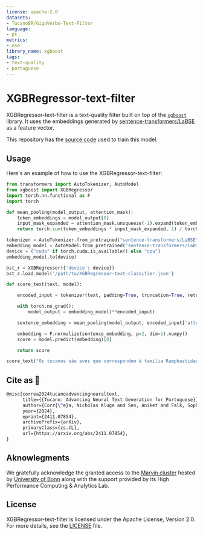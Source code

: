 ```yaml
---
license: apache-2.0
datasets:
- TucanoBR/GigaVerbo-Text-Filter
language:
- pt
metrics:
- mse
library_name: xgboost
tags:
- text-quality
- portuguese
---
```

# XGBRegressor-text-filter

XGBRegressor-text-filter is a text-quality filter built on top of the [`xgboost`](https://xgboost.readthedocs.io/en/stable/) library. It uses the embeddings generated by [sentence-transformers/LaBSE](https://huggingface.co/sentence-transformers/LaBSE) as a feature vector.

This repository has the [source code](https://github.com/Nkluge-correa/Tucano) used to train this model.

## Usage

Here's an example of how to use the XGBRegressor-text-filter:

```python
from transformers import AutoTokenizer, AutoModel
from xgboost import XGBRegressor
import torch.nn.functional as F
import torch

def mean_pooling(model_output, attention_mask):
    token_embeddings = model_output[0]
    input_mask_expanded = attention_mask.unsqueeze(-1).expand(token_embeddings.size()).float()
    return torch.sum(token_embeddings * input_mask_expanded, 1) / torch.clamp(input_mask_expanded.sum(1), min=1e-9)

tokenizer = AutoTokenizer.from_pretrained("sentence-transformers/LaBSE")
embedding_model = AutoModel.from_pretrained("sentence-transformers/LaBSE")
device = ("cuda" if torch.cuda.is_available() else "cpu")
embedding_model.to(device)

bst_r = XGBRegressor({'device': device})
bst_r.load_model('/path/to/XGBRegressor-text-classifier.json')

def score_text(text, model):

    encoded_input = tokenizer(text, padding=True, truncation=True, return_tensors='pt').to(device)

    with torch.no_grad():
        model_output = embedding_model(**encoded_input)

    sentence_embedding = mean_pooling(model_output, encoded_input['attention_mask'])

    embedding = F.normalize(sentence_embedding, p=2, dim=1).numpy()
    score = model.predict(embedding)[0]

    return score

score_text("Os tucanos são aves que correspondem à família Ramphastidae, vivem nas florestas tropicais da América Central e América do Sul. A família inclui cinco gêneros e mais de quarenta espécies diferentes. Possuem bicos notavelmente grandes e coloridos, que possuem a função de termorregulação para as muitas espécies que passam muito tempo na copa da floresta exposta ao sol tropical quente.", bst_r)
```

## Cite as 🤗

```latex
@misc{correa2024tucanoadvancingneuraltext,
      title={{Tucano: Advancing Neural Text Generation for Portuguese}}, 
      author={Corr{\^e}a, Nicholas Kluge and Sen, Aniket and Falk, Sophia and Fatimah, Shiza},
      year={2024},
      eprint={2411.07854},
      archivePrefix={arXiv},
      primaryClass={cs.CL},
      url={https://arxiv.org/abs/2411.07854}, 
}
```

## Aknowlegments

We gratefully acknowledge the granted access to the [Marvin cluster](https://www.hpc.uni-bonn.de/en/systems/marvin) hosted by [University of Bonn](https://www.uni-bonn.de/en) along with the support provided by its High Performance Computing \& Analytics Lab.

## License

XGBRegressor-text-filter is licensed under the Apache License, Version 2.0. For more details, see the [LICENSE](../../LICENSE) file.
